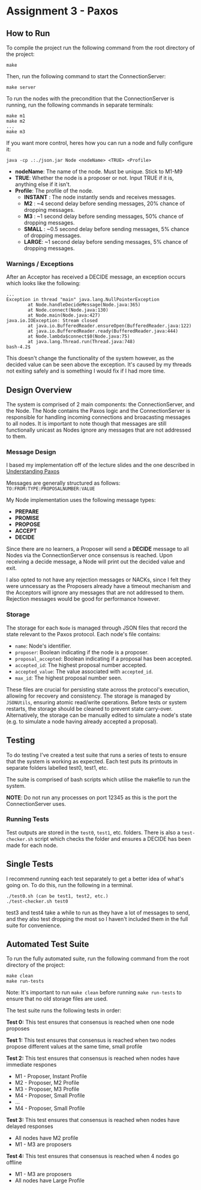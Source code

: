 # Assignment 3 - Paxos
## How to Run 
To compile the project run the following command from the root directory of the project:
```
make
```

Then, run the following command to start the ConnectionServer:
```
make server
```

To run the nodes with the precondition that the ConnectionServer is running, run the following commands in separate terminals:
```
make m1
make m2 
...
make m3
```

If you want more control, heres how you can run a node and fully configure it:

```
java -cp .:./json.jar Node <nodeName> <TRUE> <Profile>
```
* **nodeName**: The name of the node. Must be unique. Stick to M1-M9
* **TRUE**: Whether the node is a proposer or not. Input TRUE if it is, anything else if it isn't.
* **Profile**: The profile of the node. 
    * **INSTANT** : The node instantly sends and receives messages.
    * **M2** : ~4 second delay before sending messages, 20% chance of dropping messages.
    * **M3** : ~1 second delay before sending messages, 50% chance of dropping messages.
    * **SMALL** : ~0.5 second delay before sending messages, 5% chance of dropping messages.
    * **LARGE**: ~1 second delay before sending messages, 5% chance of dropping messages.

### Warnings / Exceptions 
After an Acceptor has received a DECIDE message, an exception occurs which looks like the following: 
```
...
Exception in thread "main" java.lang.NullPointerException
        at Node.handleDecideMessage(Node.java:365)
        at Node.connect(Node.java:130)
        at Node.main(Node.java:427)
java.io.IOException: Stream closed
        at java.io.BufferedReader.ensureOpen(BufferedReader.java:122)
        at java.io.BufferedReader.ready(BufferedReader.java:444)
        at Node.lambda$connect$0(Node.java:75)
        at java.lang.Thread.run(Thread.java:748)
bash-4.2$ 
```
This doesn't change the functionality of the system however, as the decided value can be seen above the exception. 
It's caused by my threads not exiting safely and is something I would fix if I had more time.

## Design Overview 
The system is comprised of 2 main components: the ConnectionServer, and the Node. The Node contains the Paxos logic and the ConnectionServer is responsible for handling incoming connections and broacasting messages to all nodes. It is important to note though that messages are still functionally unicast as Nodes ignore any messages that are not addressed to them.

### Message Design 
I based my implementation off of the lecture slides and the one described in [Understanding Paxos](https://people.cs.rutgers.edu/~pxk/417/notes/paxos.html)

Messages are generally structured as follows: ```TO:FROM:TYPE:PROPOSALNUMBER:VALUE```

My Node implementation uses the following message types:
- **PREPARE** 
- **PROMISE**
- **PROPOSE**
- **ACCEPT**
- **DECIDE**

Since there are no learners, a Proposer will send a **DECIDE** message to all Nodes via the ConnectionServer once consensus is reached. Upon receiving a decide message, a Node will print out the decided value and exit.

I also opted to not have any rejection messages or NACKs, since I felt they were unncessary as the Proposers already have a timeout mechanism and the Acceptors will ignore any messages that are not addressed to them. Rejection messages would be good for performance however. 

### Storage

The storage for each `Node` is managed through JSON files that record the state relevant to the Paxos protocol. Each node's file contains:

- `name`: Node's identifier.
- `proposer`: Boolean indicating if the node is a proposer.
- `proposal_accepted`: Boolean indicating if a proposal has been accepted.
- `accepted_id`: The highest proposal number accepted.
- `accepted_value`: The value associated with `accepted_id`.
- `max_id`: The highest proposal number seen.

These files are crucial for persisting state across the protocol's execution, allowing for recovery and consistency. The storage is managed by `JSONUtils`, ensuring atomic read/write operations. Before tests or system restarts, the storage should be cleaned to prevent state carry-over. Alternatively, the storage can be manually edited to simulate a node's state (e.g. to simulate a node having already accepted a proposal).

## Testing
To do testing I've created a test suite that runs a series of tests to ensure that the system is working as expected. Each test puts its printouts in separate folders labelled test0, test1, etc.

The suite is comprised of bash scripts which utilise the makefile to run the system. 

**NOTE**: Do not run any processes on port 12345 as this is the port the ConnectionServer uses.

### Running Tests
Test outputs are stored in the `test0`, `test1`, etc. folders.
There is also a `test-checker.sh` script which checks the folder and ensures a DECIDE has been made for each node. 

## Single Tests 
I recommend running each test separately to get a better idea of what's going on. To do this, run the following in a terminal.
```
./test0.sh (can be test1, test2, etc.)
./test-checker.sh test0
```

test3 and test4 take a while to run as they have a lot of messages to send, and they also test dropping the most so I haven't included them in the full suite for convenience.

## Automated Test Suite
To run the fully automated suite, run the following command from the root directory of the project:

```
make clean
make run-tests 
```

Note: It's important to run `make clean` before running `make run-tests` to ensure that no old storage files are used.

The test suite runs the following tests in order:

**Test 0:** This test ensures that consensus is reached when one node proposes 

**Test 1:** This test ensures that consensus is reached when two nodes propose different values at the same time, small profile

**Test 2:** This test ensures that consensus is reached when nodes have immediate respones

* M1 - Proposer, Instant Profile
* M2 - Proposer, M2 Profile
* M3 - Proposer, M3 Profile
* M4 - Proposer, Small Profile
* ...
* M4 - Proposer, Small Profile

**Test 3:** This test ensures that consensus is reached when nodes have delayed responses
* All nodes have M2 profile
* M1 - M3 are proposers

**Test 4:** This test ensures that consensus is reached when 4 nodes go offline
* M1 - M3 are proposers
* All nodes have Large Profile




